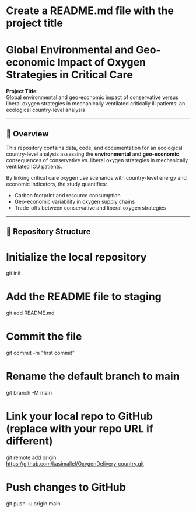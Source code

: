 # Create a README.md file with the project title
# Global Environmental and Geo-economic Impact of Oxygen Strategies in Critical Care  

**Project Title:**  
Global environmental and geo-economic impact of conservative versus liberal oxygen strategies in mechanically ventilated critically ill patients: an ecological country-level analysis  

---

## 📌 Overview  
This repository contains data, code, and documentation for an ecological country-level analysis assessing the **environmental** and **geo-economic** consequences of conservative vs. liberal oxygen strategies in mechanically ventilated ICU patients.  

By linking critical care oxygen use scenarios with country-level energy and economic indicators, the study quantifies:  
- Carbon footprint and resource consumption  
- Geo-economic variability in oxygen supply chains  
- Trade-offs between conservative and liberal oxygen strategies  

---

## 📂 Repository Structure  

# Initialize the local repository
git init

# Add the README file to staging
git add README.md

# Commit the file
git commit -m "first commit"

# Rename the default branch to main
git branch -M main

# Link your local repo to GitHub (replace with your repo URL if different)
git remote add origin https://github.com/kasimallel/OxygenDelivery_country.git

# Push changes to GitHub
git push -u origin main
